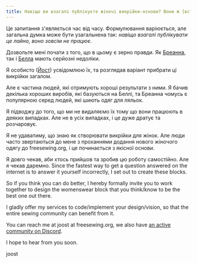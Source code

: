 ```yaml
---
title: Навіщо ви взагалі публікуєте жіночі викрійки-основи? Вони ж [вставте свою думку тут].
---
```


Це запитання з'являється час від часу. Формулювання варіюється, але загальна думка може бути узагальнена так: _навіщо взагалі публікувати це лайно, воно зовсім не працює_.

Дозвольте мені почати з того, що в цьому є зерно правди. Як [Бреанна](/designs/breanna/), так і [Белла](/designs/bella/) мають серйозні недоліки.

Я особисто ([Йост](/makers/joostdecock/)) усвідомлюю їх, та розглядав варіант прибрати ці викрійки загалом.

Але є частина людей, які отримують хороші результати з ними. Я бачив декілька хороших виробів, які базуються на Беллі, та Бреанна чомусь є популярною серед людей, які шиють одяг для ляльок.

Я підводжу до того, що ми не видаляємо їх тому що вони працюють в деяких випадках. Але не в усіх випадках, і це дуже дратує та розчаровує.

Я не удаватиму, що знаю як створювати викрійки для жінок. Але люди часто звертаються до мене з проханнями додання нового жіночого одягу до freesewing.org, і це починається з якісної основи.

Я довго чекав, аби хтось прийшов та зробив цю роботу самостійно. Але я чекав даремно. Since the fastest way to get a question answered on the internet is to answer it yourself incorrectly, I set out to create these blocks.

So if you think you can do better, I hereby formally invite you to work together to design the womenswear block that you think/know to be the best one out there.

I gladly offer my services to code/implement your design/vision, so that the entire sewing community can benefit from it.

You can reach me at joost at freesewing.org, we also have [an active community on Discord](https://discord.freesewing.org/).

I hope to hear from you soon.

joost
